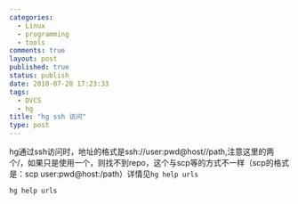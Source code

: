 ```yaml
--- 
categories: 
  - Linux
  - programming
  - tools
comments: true
layout: post
published: true
status: publish
date: 2010-07-20 17:23:33
tags: 
  - DVCS
  - hg
title: "hg ssh 访问"
type: post
---
```


hg通过ssh访问时，地址的格式是ssh://user:pwd@host//path,注意这里的两个/，如果只是使用一个，则找不到repo，这个与scp等的方式不一样（scp的格式是：scp user:pwd@host:/path）详情见`hg help urls`

```sh
hg help urls
```
